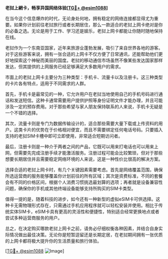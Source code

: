 **老挝上網卡，畅享异国网络体验[[TG💪+ @esim1088](https://t.me/s/esim1088)]**

在当今这个信息爆炸的时代，无论身处何地，拥有稳定的网络连接都显得尤为重要。如果你计划前往老挝旅行或者长期居住，那么一款适合的老挝上网卡绝对是你的必备之选。无论是用于工作、学习还是娱乐，老挝上网卡都能让你随时随地保持在线。

老挝作为一个东南亚国家，近年来旅游业蓬勃发展，吸引了来自世界各地的游客。对于这些游客来说，拥有一张合适的上网卡不仅方便了日常通讯，还能帮助他们更好地探索这个神秘而美丽的国度。老挝的移动通信市场虽然不像某些发达国家那样发达，但其提供的上网服务已经足够满足大多数用户的需求。

市面上的老挝上网卡主要分为三种类型：手机卡、流量卡以及注册卡。这三种类型的卡片各有特点，适用于不同需求的人群。

首先，手机卡是最常见的一种，它允许用户在老挝当地使用自己的手机号码进行通话和发送短信。这种卡通常需要用户提供护照等身份证明文件才能办理，并且可能涉及一定的预存费用。对于那些希望与家人朋友保持联系的人来说，手机卡无疑是一个不错的选择。

其次，流量卡则是专门为数据传输设计的，适合那些需要大量下载或上传资料的用户。这类卡片的优势在于价格相对便宜，而且不需要绑定任何电话号码。只要插入支持的老挝SIM卡槽中即可立即使用，非常适合短期访问者。

最后，注册卡则是一种介于两者之间的产品，它既可以用来打电话也可以用来上网，但需要先完成注册手续才能激活服务。注册过程可能会比较繁琐，但对于那些想要长期居住并且需要稳定网络环境的人来说，这是一种性价比很高的解决方案。

选择合适的老挝上网卡时，有几个关键因素需要考虑。首先是网络覆盖范围，确保所选运营商的服务能够覆盖你计划前往的所有区域；其次是资费标准，不同的套餐会有不同的价格区间，根据个人消费习惯挑选最划算的选项；再者就是设备兼容性问题，确保你的手机或其他终端设备能够支持所购买的SIM卡类型。

值得一提的是，随着科技的进步，如今还有一种新型的虚拟eSIM卡可供选择。这种卡无需物理形式存在，只需通过手机应用程序就可以轻松安装并使用。相比于传统实体SIM卡，eSIM卡具有更高的灵活性和便捷性，特别适合经常更换地点或者尝试多种运营商服务的用户。

总之，在决定购买哪款老挝上网卡之前，请务必仔细权衡各种因素，并结合自身实际情况做出最佳决策。无论你是短暂逗留还是长期定居，在老挝期间拥有一张优质的上网卡都将极大提升你的生活质量和旅行体验。

[[TG💪+ @esim1088](https://t.me/s/esim1088) ![Image](https://i.postimg.cc/4NQfJmqS/Snipaste-2025-05-13-00-14-12.png)]
